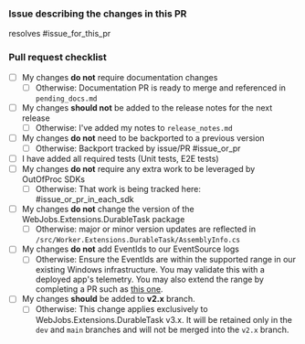 <!-- Start the PR description with some context for the change. -->


<!-- Make sure to delete the markdown comments and the below sections when squash merging -->
### Issue describing the changes in this PR

resolves #issue_for_this_pr

### Pull request checklist

* [ ] My changes **do not** require documentation changes
    * [ ] Otherwise: Documentation PR is ready to merge and referenced in `pending_docs.md`
* [ ] My changes **should not** be added to the release notes for the next release
    * [ ] Otherwise: I've added my notes to `release_notes.md`
* [ ] My changes **do not** need to be backported to a previous version
    * [ ] Otherwise: Backport tracked by issue/PR #issue_or_pr
* [ ] I have added all required tests (Unit tests, E2E tests)
* [ ] My changes **do not** require any extra work to be leveraged by OutOfProc SDKs
    * [ ] Otherwise: That work is being tracked here: #issue_or_pr_in_each_sdk
* [ ] My changes **do not** change the version of the WebJobs.Extensions.DurableTask package
    * [ ] Otherwise: major or minor version updates are reflected in `/src/Worker.Extensions.DurableTask/AssemblyInfo.cs`
* [ ] My changes **do not** add EventIds to our EventSource logs
    * [ ] Otherwise: Ensure the EventIds are within the supported range in our existing Windows infrastructure. You may validate this with a deployed app's telemetry. You may also extend the range by completing a PR such as [this one](https://msazure.visualstudio.com/One/_git/AAPT-Antares-Websites/pullrequest/7463263?_a=files).
* [ ] My changes **should** be added to **v2.x** branch.
    * [ ] Otherwise: This change applies exclusively to WebJobs.Extensions.DurableTask v3.x. It will be retained only in the `dev` and `main` branches and will not be merged into the `v2.x` branch.
